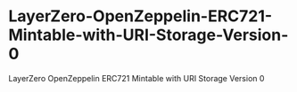 # LayerZero-OpenZeppelin-ERC721-Mintable-with-URI-Storage-Version-0
LayerZero OpenZeppelin ERC721 Mintable with URI Storage Version 0
